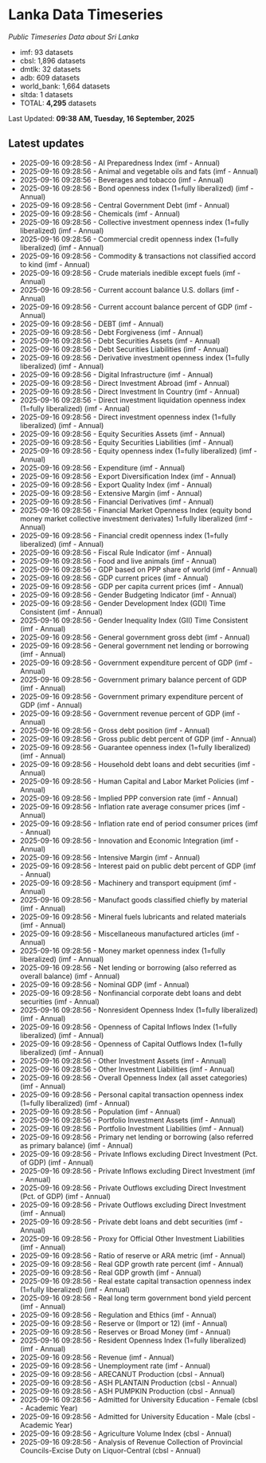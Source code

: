 # Lanka Data Timeseries
*Public Timeseries Data about Sri Lanka*

* imf: 93 datasets
* cbsl: 1,896 datasets
* dmtlk: 32 datasets
* adb: 609 datasets
* world_bank: 1,664 datasets
* sltda: 1 datasets
* TOTAL: **4,295** datasets

Last Updated: **09:38 AM, Tuesday, 16 September, 2025**

## Latest updates

* 2025-09-16 09:28:56 - AI Preparedness Index (imf - Annual)
* 2025-09-16 09:28:56 - Animal and vegetable oils and fats (imf - Annual)
* 2025-09-16 09:28:56 - Beverages and tobacco (imf - Annual)
* 2025-09-16 09:28:56 - Bond openness index (1=fully liberalized) (imf - Annual)
* 2025-09-16 09:28:56 - Central Government Debt (imf - Annual)
* 2025-09-16 09:28:56 - Chemicals (imf - Annual)
* 2025-09-16 09:28:56 - Collective investment openness index (1=fully liberalized) (imf - Annual)
* 2025-09-16 09:28:56 - Commercial credit openness index (1=fully liberalized) (imf - Annual)
* 2025-09-16 09:28:56 - Commodity & transactions not classified accord to kind (imf - Annual)
* 2025-09-16 09:28:56 - Crude materials inedible except fuels (imf - Annual)
* 2025-09-16 09:28:56 - Current account balance U.S. dollars (imf - Annual)
* 2025-09-16 09:28:56 - Current account balance percent of GDP (imf - Annual)
* 2025-09-16 09:28:56 - DEBT (imf - Annual)
* 2025-09-16 09:28:56 - Debt Forgiveness (imf - Annual)
* 2025-09-16 09:28:56 - Debt Securities Assets (imf - Annual)
* 2025-09-16 09:28:56 - Debt Securities Liabilities (imf - Annual)
* 2025-09-16 09:28:56 - Derivative investment openness index (1=fully liberalized) (imf - Annual)
* 2025-09-16 09:28:56 - Digital Infrastructure (imf - Annual)
* 2025-09-16 09:28:56 - Direct Investment Abroad (imf - Annual)
* 2025-09-16 09:28:56 - Direct Investment In Country (imf - Annual)
* 2025-09-16 09:28:56 - Direct investment liquidation openness index (1=fully liberalized) (imf - Annual)
* 2025-09-16 09:28:56 - Direct investment openness index (1=fully liberalized) (imf - Annual)
* 2025-09-16 09:28:56 - Equity Securities Assets (imf - Annual)
* 2025-09-16 09:28:56 - Equity Securities Liabilities (imf - Annual)
* 2025-09-16 09:28:56 - Equity openness index (1=fully liberalized) (imf - Annual)
* 2025-09-16 09:28:56 - Expenditure (imf - Annual)
* 2025-09-16 09:28:56 - Export Diversification Index (imf - Annual)
* 2025-09-16 09:28:56 - Export Quality Index (imf - Annual)
* 2025-09-16 09:28:56 - Extensive Margin (imf - Annual)
* 2025-09-16 09:28:56 - Financial Derivatives (imf - Annual)
* 2025-09-16 09:28:56 - Financial Market Openness Index (equity bond money market collective investment derivates) 1=fully liberalized (imf - Annual)
* 2025-09-16 09:28:56 - Financial credit openness index (1=fully liberalized) (imf - Annual)
* 2025-09-16 09:28:56 - Fiscal Rule Indicator (imf - Annual)
* 2025-09-16 09:28:56 - Food and live animals (imf - Annual)
* 2025-09-16 09:28:56 - GDP based on PPP share of world (imf - Annual)
* 2025-09-16 09:28:56 - GDP current prices (imf - Annual)
* 2025-09-16 09:28:56 - GDP per capita current prices (imf - Annual)
* 2025-09-16 09:28:56 - Gender Budgeting Indicator (imf - Annual)
* 2025-09-16 09:28:56 - Gender Development Index (GDI) Time Consistent (imf - Annual)
* 2025-09-16 09:28:56 - Gender Inequality Index (GII) Time Consistent (imf - Annual)
* 2025-09-16 09:28:56 - General government gross debt (imf - Annual)
* 2025-09-16 09:28:56 - General government net lending or borrowing (imf - Annual)
* 2025-09-16 09:28:56 - Government expenditure percent of GDP (imf - Annual)
* 2025-09-16 09:28:56 - Government primary balance percent of GDP (imf - Annual)
* 2025-09-16 09:28:56 - Government primary expenditure percent of GDP (imf - Annual)
* 2025-09-16 09:28:56 - Government revenue percent of GDP (imf - Annual)
* 2025-09-16 09:28:56 - Gross debt position (imf - Annual)
* 2025-09-16 09:28:56 - Gross public debt percent of GDP (imf - Annual)
* 2025-09-16 09:28:56 - Guarantee openness index (1=fully liberalized) (imf - Annual)
* 2025-09-16 09:28:56 - Household debt loans and debt securities (imf - Annual)
* 2025-09-16 09:28:56 - Human Capital and Labor Market Policies (imf - Annual)
* 2025-09-16 09:28:56 - Implied PPP conversion rate (imf - Annual)
* 2025-09-16 09:28:56 - Inflation rate average consumer prices (imf - Annual)
* 2025-09-16 09:28:56 - Inflation rate end of period consumer prices (imf - Annual)
* 2025-09-16 09:28:56 - Innovation and Economic Integration (imf - Annual)
* 2025-09-16 09:28:56 - Intensive Margin (imf - Annual)
* 2025-09-16 09:28:56 - Interest paid on public debt percent of GDP (imf - Annual)
* 2025-09-16 09:28:56 - Machinery and transport equipment (imf - Annual)
* 2025-09-16 09:28:56 - Manufact goods classified chiefly by material (imf - Annual)
* 2025-09-16 09:28:56 - Mineral fuels lubricants and related materials (imf - Annual)
* 2025-09-16 09:28:56 - Miscellaneous manufactured articles (imf - Annual)
* 2025-09-16 09:28:56 - Money market openness index (1=fully liberalized) (imf - Annual)
* 2025-09-16 09:28:56 - Net lending or borrowing (also referred as overall balance) (imf - Annual)
* 2025-09-16 09:28:56 - Nominal GDP (imf - Annual)
* 2025-09-16 09:28:56 - Nonfinancial corporate debt loans and debt securities (imf - Annual)
* 2025-09-16 09:28:56 - Nonresident Openness Index (1=fully liberalized) (imf - Annual)
* 2025-09-16 09:28:56 - Openness of Capital Inflows Index (1=fully liberalized) (imf - Annual)
* 2025-09-16 09:28:56 - Openness of Capital Outflows Index (1=fully liberalized) (imf - Annual)
* 2025-09-16 09:28:56 - Other Investment Assets (imf - Annual)
* 2025-09-16 09:28:56 - Other Investment Liabilities (imf - Annual)
* 2025-09-16 09:28:56 - Overall Openness Index (all asset categories) (imf - Annual)
* 2025-09-16 09:28:56 - Personal capital transaction openness index (1=fully liberalized) (imf - Annual)
* 2025-09-16 09:28:56 - Population (imf - Annual)
* 2025-09-16 09:28:56 - Portfolio Investment Assets (imf - Annual)
* 2025-09-16 09:28:56 - Portfolio Investment Liabilities (imf - Annual)
* 2025-09-16 09:28:56 - Primary net lending or borrowing (also referred as primary balance) (imf - Annual)
* 2025-09-16 09:28:56 - Private Inflows excluding Direct Investment (Pct. of GDP) (imf - Annual)
* 2025-09-16 09:28:56 - Private Inflows excluding Direct Investment (imf - Annual)
* 2025-09-16 09:28:56 - Private Outflows excluding Direct Investment (Pct. of GDP) (imf - Annual)
* 2025-09-16 09:28:56 - Private Outflows excluding Direct Investment (imf - Annual)
* 2025-09-16 09:28:56 - Private debt loans and debt securities (imf - Annual)
* 2025-09-16 09:28:56 - Proxy for Official Other Investment Liabilities (imf - Annual)
* 2025-09-16 09:28:56 - Ratio of reserve or ARA metric (imf - Annual)
* 2025-09-16 09:28:56 - Real GDP growth rate percent (imf - Annual)
* 2025-09-16 09:28:56 - Real GDP growth (imf - Annual)
* 2025-09-16 09:28:56 - Real estate capital transaction openness index (1=fully liberalized) (imf - Annual)
* 2025-09-16 09:28:56 - Real long term government bond yield percent (imf - Annual)
* 2025-09-16 09:28:56 - Regulation and Ethics (imf - Annual)
* 2025-09-16 09:28:56 - Reserve or (Import or 12) (imf - Annual)
* 2025-09-16 09:28:56 - Reserves or Broad Money (imf - Annual)
* 2025-09-16 09:28:56 - Resident Openness Index (1=fully liberalized) (imf - Annual)
* 2025-09-16 09:28:56 - Revenue (imf - Annual)
* 2025-09-16 09:28:56 - Unemployment rate (imf - Annual)
* 2025-09-16 09:28:56 - ARECANUT Production (cbsl - Annual)
* 2025-09-16 09:28:56 - ASH PLANTAIN Production (cbsl - Annual)
* 2025-09-16 09:28:56 - ASH PUMPKIN Production (cbsl - Annual)
* 2025-09-16 09:28:56 - Admitted for University Education - Female (cbsl - Academic Year)
* 2025-09-16 09:28:56 - Admitted for University Education - Male (cbsl - Academic Year)
* 2025-09-16 09:28:56 - Agriculture Volume Index (cbsl - Annual)
* 2025-09-16 09:28:56 - Analysis of Revenue Collection of Provincial Councils-Excise Duty on Liquor-Central (cbsl - Annual)